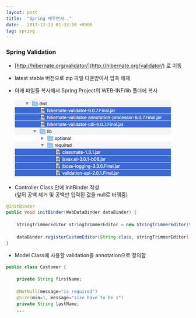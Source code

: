 ```yaml
---
layout: post
title:  "Spring 배우면서.."
date:   2017-12-23 01:33:10 +0900
tag: spring
---
```


### Spring Validation
- [http://hibernate.org/validator/](http://hibernate.org/validator/) 로 이동
- latest stable 버전으로 zip 파일 다운받아서 압축 해제
- 아래 파일들 복사해서 Spring Project의 WEB-INF/lib 폴더에 복사

	![라이브러리들](/assets/img/201712/2017-12-25-3.05.37.png)


- Controller Class 안에 InitBinder 작성  
(앞뒤 공백 제거 및 공백만 입력된 값을 null로 바꿔줌)

~~~java
@InitBinder
public void initBinder(WebDataBinder dataBinder) {

	StringTrimmerEditor stringTrimmerEditor = new StringTrimmerEditor(true);

	dataBinder.registerCustomEditor(String.class, stringTrimmerEditor);
}
~~~

- Model Class에 사용할 validation을 annotation으로 정의함

~~~java
public class Customer {

    private String firstName;

	@NotNull(message="is required")
	@Size(min=1, message="size have to be 1")
	private String lastName;
    ...
~~~

